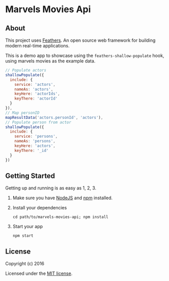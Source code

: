 # Marvels Movies Api


## About

This project uses [Feathers](http://feathersjs.com). An open source web framework for building modern real-time applications.

This is a demo app to showcase using the `feathers-shallow-populate` hook, using marvels movies as the example data.

```js
// Populate actors
shallowPopulate({
  include: {
    service: 'actors',
    nameAs: 'actors',
    keyHere: 'actorIds',
    keyThere: 'actorId'
  }
}),
// Map personID
mapResultData('actors.personId', 'actors'),
// Populate person from actor
shallowPopulate({
  include: {
    service: 'persons',
    nameAs: 'persons',
    keyHere: 'actors',
    keyThere: '_id'
  }
})
```


## Getting Started

Getting up and running is as easy as 1, 2, 3.

1. Make sure you have [NodeJS](https://nodejs.org/) and [npm](https://www.npmjs.com/) installed.
2. Install your dependencies

    ```
    cd path/to/marvels-movies-api; npm install
    ```

3. Start your app

    ```
    npm start
    ```


## License

Copyright (c) 2016

Licensed under the [MIT license](LICENSE).
